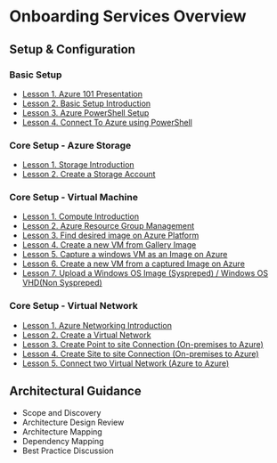 # Onboarding Services Overview
## Setup & Configuration
### Basic Setup
* [Lesson 1. Azure 101 Presentation](https://github.com/Azure/onboarding-guidance/blob/master/windows/Module%200/L1-Azure101.md)
* [Lesson 2. Basic Setup Introduction](https://github.com/Azure/onboarding-guidance/blob/master/windows/Module%200/L2-SetupIntro.md)
* [Lesson 3. Azure PowerShell Setup](https://github.com/Azure/onboarding-guidance/blob/master/windows/Module%200/L3-AzurePowershellSetup.md)
* [Lesson 4. Connect To Azure using PowerShell](https://github.com/Azure/onboarding-guidance/blob/master/windows/Module%200/L4-ConnectToAzure.md)

### Core Setup - Azure Storage
* [Lesson 1. Storage Introduction](https://github.com/Azure/onboarding-guidance/blob/master/windows/Module%20I/L1-StorageIntro.md)
* [Lesson 2. Create a Storage Account](https://github.com/Azure/onboarding-guidance/blob/master/windows/Module%20I/L2-CreateStorageAccount.md)

### Core Setup - Virtual Machine
* [Lesson 1. Compute Introduction](https://github.com/Azure/onboarding-guidance/blob/master/windows/Module%20II/L1-ComputeIntro.md)
* [Lesson 2. Azure Resource Group Management](https://github.com/Azure/onboarding-guidance/blob/master/windows/Module%20II/L2-AzureRMResourceGroupMgmt.md)
* [Lesson 3. Find desired image on Azure Platform](https://github.com/Azure/onboarding-guidance/blob/master/windows/Module%20II/L3-FindAPublishedImage.md)
* [Lesson 4. Create a new VM from Gallery Image](https://github.com/Azure/onboarding-guidance/blob/master/windows/Module%20II/L4-CreateVirtualMachineGI.md)
* [Lesson 5. Capture a windows VM as an Image on Azure](https://github.com/Azure/onboarding-guidance/blob/master/windows/Module%20II/L5-CaptureWindowsVMImage.md)
* [Lesson 6. Create a new VM from a captured Image on Azure](https://github.com/Azure/onboarding-guidance/blob/master/windows/Module%20II/L6-DeployCapturedVM.md)
* [Lesson 7. Upload a Windows OS Image (Syspreped) / Windows OS VHD(Non Syspreped)](https://github.com/Azure/onboarding-guidance/blob/master/windows/Module%20II/L7-UploadedVMfromOnpremise.md)

### Core Setup - Virtual Network
* [Lesson 1. Azure Networking Introduction](https://github.com/Azure/onboarding-guidance/blob/master/windows/Module%20III/L1-NetworkIntro.md)
* [Lesson 2. Create a Virtual Network](https://github.com/Azure/onboarding-guidance/blob/master/windows/Module%20III/L2-CreateVirtualNetwork.md)
* [Lesson 3. Create Point to site Connection (On-premises to Azure)](https://github.com/Azure/onboarding-guidance/blob/master/windows/Module%20III/L3-Point2Site.md)
* [Lesson 4. Create Site to site Connection (On-premises to Azure)](https://github.com/Azure/onboarding-guidance/blob/master/windows/Module%20III/L4-Site2SiteAuzreonPremise.md)
* [Lesson 5. Connect two Virtual Network (Azure to Azure)](https://github.com/Azure/onboarding-guidance/blob/master/windows/Module%20III/L5-Site2Site2Vnets.md)

## Architectural Guidance
* Scope and Discovery
* Architecture Design Review
* Architecture Mapping
* Dependency Mapping
* Best Practice Discussion
